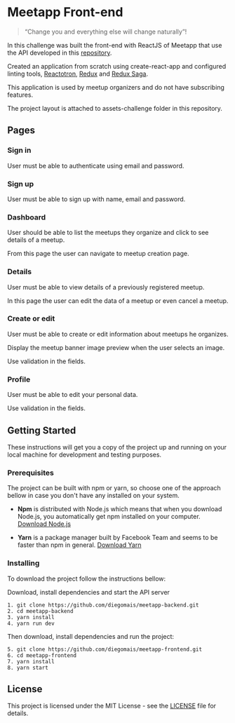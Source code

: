# Meetapp Front-end

> “Change you and everything else will change naturally”!

In this challenge was built the front-end with ReactJS of Meetapp that use the API developed in this [repository](https://github.com/diegomais/meetapp-backend).

Created an application from scratch using create-react-app and configured linting tools, [Reactotron](https://github.com/infinitered/reactotron), [Redux](https://www.github.com/reduxjs/redux) and [Redux Saga](https://github.com/redux-saga/redux-saga).

This application is used by meetup organizers and do not have subscribing features.

The project layout is attached to assets-challenge folder in this repository.

## Pages

### Sign in

User must be able to authenticate using email and password.

### Sign up

User must be able to sign up with name, email and password.

### Dashboard

User should be able to list the meetups they organize and click to see details of a meetup.

From this page the user can navigate to meetup creation page.

### Details

User must be able to view details of a previously registered meetup.

In this page the user can edit the data of a meetup or even cancel a meetup.

### Create or edit

User must be able to create or edit information about meetups he organizes.

Display the meetup banner image preview when the user selects an image.

Use validation in the fields.

### Profile

User must be able to edit your personal data.

Use validation in the fields.

## Getting Started

These instructions will get you a copy of the project up and running on your local machine for development and testing purposes.

### Prerequisites

The project can be built with npm or yarn, so choose one of the approach bellow in case you don't have any installed on your system.

* **Npm** is distributed with Node.js which means that when you download Node.js, you automatically get npm installed on your computer. [Download Node.js](https://nodejs.org/en/download/)

* **Yarn** is a package manager built by Facebook Team and seems to be faster than npm in general.  [Download Yarn](https://yarnpkg.com/en/docs/install)

### Installing

To download the project follow the instructions bellow:

Download, install dependencies and start the API server

```
1. git clone https://github.com/diegomais/meetapp-backend.git
2. cd meetapp-backend
3. yarn install
4. yarn run dev
```

Then download, install dependencies and run the project:

```
5. git clone https://github.com/diegomais/meetapp-frontend.git
6. cd meetapp-frontend
7. yarn install
8. yarn start
```

## License

This project is licensed under the MIT License - see the [LICENSE](LICENSE) file for details.
